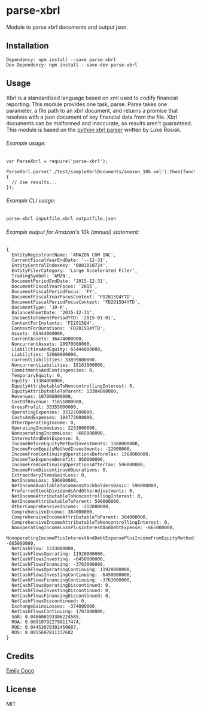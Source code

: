 # parse-xbrl

Module to parse xbrl documents and output json.

## Installation

```
Dependency: npm install --save parse-xbrl
Dev Dependency: npm install --save-dev parse-xbrl
```

## Usage
Xbrl is a standardized language based on xml used to codify financial reporting. This module provides one task, parse. Parse takes one parameter, a file path to an xbrl document, and returns a promise that resolves with a json document of key financial data from the file. Xbrl documents can be malformed and inaccurate, so results aren't guaranteed. This module is based on the [python xbrl parser](https://github.com/lukerosiak/pysec) written by Luke Rosiak.


###### Example usage:

```
var ParseXbrl = require('parse-xbrl');

ParseXbrl.parse('./test/sampleXbrlDocuments/amazon_10k.xml').then(function(parsedDoc) {
  // Use results...
});
```

###### Example CLI usage:

```
parse-xbrl inputfile.xbrl outputfile.json
```

###### Example output for Amazon's 10k (annual) statement:

```
{
  EntityRegistrantName: 'AMAZON COM INC',
  CurrentFiscalYearEndDate: '--12-31',
  EntityCentralIndexKey: '0001018724',
  EntityFilerCategory: 'Large Accelerated Filer',
  TradingSymbol: 'AMZN',
  DocumentPeriodEndDate: '2015-12-31',
  DocumentFiscalYearFocus: '2015',
  DocumentFiscalPeriodFocus: 'FY',
  DocumentFiscalYearFocusContext: 'FD2015Q4YTD',
  DocumentFiscalPeriodFocusContext: 'FD2015Q4YTD',
  DocumentType: '10-K',
  BalanceSheetDate: '2015-12-31',
  IncomeStatementPeriodYTD: '2015-01-01',
  ContextForInstants: 'FI2015Q4',
  ContextForDurations: 'FD2015Q4YTD',
  Assets: 65444000000,
  CurrentAssets: 36474000000,
  NoncurrentAssets: 28970000000,
  LiabilitiesAndEquity: 65444000000,
  Liabilities: 52060000000,
  CurrentLiabilities: 33899000000,
  NoncurrentLiabilities: 18161000000,
  CommitmentsAndContingencies: 0,
  TemporaryEquity: 0,
  Equity: 13384000000,
  EquityAttributableToNoncontrollingInterest: 0,
  EquityAttributableToParent: 13384000000,
  Revenues: 107006000000,
  CostOfRevenue: 71651000000,
  GrossProfit: 35355000000,
  OperatingExpenses: 33122000000,
  CostsAndExpenses: 104773000000,
  OtherOperatingIncome: 0,
  OperatingIncomeLoss: 2233000000,
  NonoperatingIncomeLoss: -665000000,
  InterestAndDebtExpense: 0,
  IncomeBeforeEquityMethodInvestments: 1568000000,
  IncomeFromEquityMethodInvestments: -22000000,
  IncomeFromContinuingOperationsBeforeTax: 1568000000,
  IncomeTaxExpenseBenefit: 950000000,
  IncomeFromContinuingOperationsAfterTax: 596000000,
  IncomeFromDiscontinuedOperations: 0,
  ExtraordaryItemsGainLoss: 0,
  NetIncomeLoss: 596000000,
  NetIncomeAvailableToCommonStockholdersBasic: 596000000,
  PreferredStockDividendsAndOtherAdjustments: 0,
  NetIncomeAttributableToNoncontrollingInterest: 0,
  NetIncomeAttributableToParent: 596000000,
  OtherComprehensiveIncome: -212000000,
  ComprehensiveIncome: 384000000,
  ComprehensiveIncomeAttributableToParent: 384000000,
  ComprehensiveIncomeAttributableToNoncontrollingInterest: 0,
  NonoperatingIncomeLossPlusInterestAndDebtExpense: -665000000,
  NonoperatingIncomePlusInterestAndDebtExpensePlusIncomeFromEquityMethodInvestments: -665000000,
  NetCashFlow: 1333000000,
  NetCashFlowsOperating: 11920000000,
  NetCashFlowsInvesting: -6450000000,
  NetCashFlowsFinancing: -3763000000,
  NetCashFlowsOperatingContinuing: 11920000000,
  NetCashFlowsInvestingContinuing: -6450000000,
  NetCashFlowsFinancingContinuing: -3763000000,
  NetCashFlowsOperatingDiscontinued: 0,
  NetCashFlowsInvestingDiscontinued: 0,
  NetCashFlowsFinancingDiscontinued: 0,
  NetCashFlowsDiscontinued: 0,
  ExchangeGainsLosses: -374000000,
  NetCashFlowsContinuing: 1707000000,
  SGR: 0.046606193306224585,
  ROA: 0.009107022798117474,
  ROE: 0.04453078302450687,
  ROS: 0.0055697811337682
}
```

## Credits
[Emily Coco](https://github.com/emilycoco/)

## License

MIT
